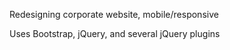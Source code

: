 Redesigning corporate website, mobile/responsive

Uses Bootstrap, jQuery, and several jQuery plugins